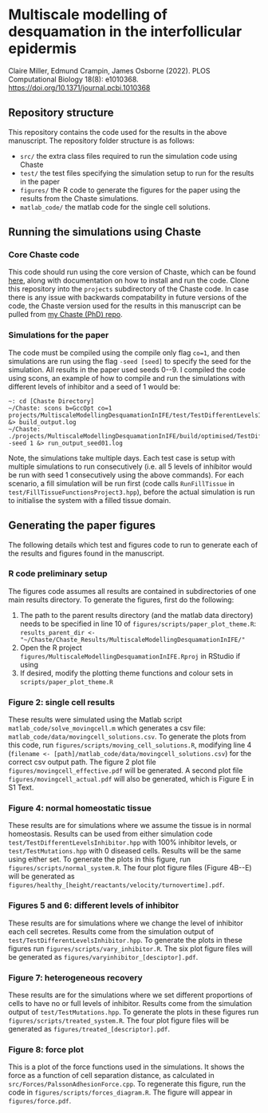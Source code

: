 # Multiscale modelling of desquamation in the interfollicular epidermis
Claire Miller, Edmund Crampin, James Osborne (2022). PLOS Computational Biology 18(8): e1010368. https://doi.org/10.1371/journal.pcbi.1010368

## Repository structure

This repository contains the code used for the results in the above manuscript. The repository folder structure is as follows:

- `src/` the extra class files required to run the simulation code using Chaste
- `test/` the test files specifying the simulation setup to run for the results in the paper
- `figures/` the R code to generate the figures for the paper using the results from the Chaste simulations.
- `matlab_code/` the matlab code for the single cell solutions.

## Running the simulations using Chaste

### Core Chaste code
This code should run using the core version of Chaste, which can be found [here](https://chaste.cs.ox.ac.uk/trac/wiki), along with documentation on how to install and run the code. 
Clone this repository into the `projects` subdirectory of the Chaste code. 
In case there is any issue with backwards compatability in future versions of the code, the Chaste version used for the results in this manuscript can be pulled from [my Chaste (PhD) repo](https://github.com/clairemiller/ChastePhD). 

### Simulations for the paper

The code must be compiled using the compile only flag `co=1`, and then simulations are run using the flag `-seed [seed]` to specify the seed for the simulation.
All results in the paper used seeds 0--9. 
I compiled the code using scons, an example of how to compile and run the simulations with different levels of inhibitor and a seed of 1 would be:

```
~: cd [Chaste Directory]
~/Chaste: scons b=GccOpt co=1 projects/MultiscaleModellingDesquamationInIFE/test/TestDifferentLevelsInhibitor.hpp &> build_output.log
~/Chaste: ./projects/MultiscaleModellingDesquamationInIFE/build/optimised/TestDifferentLevelsInhibitorRunner -seed 1 &> run_output_seed01.log
```
Note, the simulations take multiple days.
Each test case is setup with multiple simulations to run consecutively (i.e. all 5 levels of inhibitor would be run with seed 1 consecutively using the above commands).
For each scenario, a fill simulation will be run first (code calls `RunFillTissue` in `test/FillTissueFunctionsProject3.hpp`), before the actual simulation is run to initialise the system with a filled tissue domain.

## Generating the paper figures
The following details which test and figures code to run to generate each of the results and figures found in the manuscript.

### R code preliminary setup
The figures code assumes all results are contained in subdirectories of one main results directory. 
To generate the figures, first do the following:

1. The path to the parent results directory (and the matlab data directory) needs to be specified in line 10 of `figures/scripts/paper_plot_theme.R`: `results_parent_dir <- "~/Chaste/Chaste_Results/MultiscaleModellingDesquamationInIFE/"`
2. Open the R project `figures/MultiscaleModellingDesquamationInIFE.Rproj` in RStudio if using
3. If desired, modify the plotting theme functions and colour sets in `scripts/paper_plot_theme.R`

### Figure 2: single cell results
These results were simulated using the Matlab script `matlab_code/solve_movingcell.m` which generates a csv file: `matlab_code/data/movingcell_solutions.csv`.
To generate the plots from this code, run `figures/scripts/moving_cell_solutions.R`, modifying line 4 (`filename <- [path]/matlab_code/data/movingcell_solutions.csv`) for the correct csv output path.
The figure 2 plot file `figures/movingcell_effective.pdf` will be generated. 
A second plot file `figures/movingcell_actual.pdf` will also be generated, which is Figure E in S1 Text.

### Figure 4: normal homeostatic tissue
These results are for simulations where we assume the tissue is in normal homeostasis.
Results can be used from either simulation code `test/TestDifferentLevelsInhibitor.hpp` with 100% inhibitor levels, or `test/TestMutations.hpp` with 0 diseased cells.
Results will be the same using either set.
To generate the plots in this figure, run `figures/scripts/normal_system.R`.
The four plot figure files (Figure 4B--E) will be generated as `figures/healthy_[height/reactants/velocity/turnovertime].pdf`.

### Figures 5 and 6: different levels of inhibitor
These results are for simulations where we change the level of inhibitor each cell secretes.
Results come from the simulation output of `test/TestDifferentLevelsInhibitor.hpp`.
To generate the plots in these figures run `figures/scripts/vary_inhibitor.R`.
The six plot figure files will be generated as `figures/varyinhibitor_[desciptor].pdf`.

### Figure 7: heterogeneous recovery
These results are for the simulations where we set different proportions of cells to have no or full levels of inhibitor.
Results come from the simulation output of `test/TestMutations.hpp`.
To generate the plots in these figures run `figures/scripts/treated_system.R`.
The four plot figure files will be generated as `figures/treated_[descriptor].pdf`. 

### Figure 8: force plot
This is a plot of the force functions used in the simulations.
It shows the force as a function of cell separation distance, as calculated in `src/Forces/PalssonAdhesionForce.cpp`.
To regenerate this figure, run the code in `figures/scripts/forces_diagram.R`.
The figure will appear in `figures/force.pdf`.
